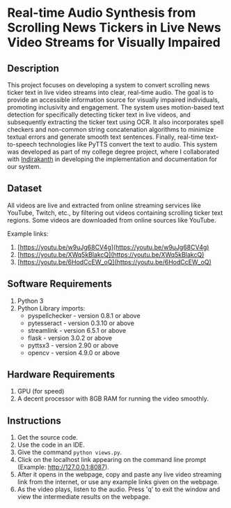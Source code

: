 # Real-time Audio Synthesis from Scrolling News Tickers in Live News Video Streams for Visually Impaired

## Description
This project focuses on developing a system to convert scrolling news ticker text in live video streams into clear, real-time audio. The goal is to provide an accessible information source for visually impaired individuals, promoting inclusivity and engagement.
The system uses motion-based text detection for specifically detecting ticker text in live videos, and subsequently extracting the ticker text using OCR. It also incorporates spell checkers and non-common string concatenation algorithms to
minimize textual errors and generate smooth text sentences. Finally, real-time text-to-speech technologies like PyTTS convert the text to audio. 
This system was developed as part of my college degree project, where I collaborated with [Indirakanth](https://github.com/indira1vik) in developing the implementation and documentation for our system.

## Dataset
All videos are live and extracted from online streaming services like YouTube, Twitch, etc., by filtering out videos containing scrolling ticker text regions. Some videos are downloaded from online sources like YouTube.

Example links:
1. [https://youtu.be/w9uJg68CV4g](https://youtu.be/w9uJg68CV4g)
2. [https://youtu.be/XWq5kBlakcQ](https://youtu.be/XWq5kBlakcQ)
3. [https://youtu.be/6HodCcEW_oQ](https://youtu.be/6HodCcEW_oQ)

## Software Requirements
1. Python 3
2. Python Library imports:
   - pyspellchecker - version 0.8.1 or above
   - pytesseract - version 0.3.10 or above
   - streamlink - version 6.5.1 or above
   - flask - version 3.0.2 or above
   - pyttsx3 - version 2.90 or above
   - opencv - version 4.9.0 or above

## Hardware Requirements
1. GPU (for speed)
2. A decent processor with 8GB RAM for running the video smoothly.

## Instructions
1. Get the source code.
2. Use the code in an IDE.
3. Give the command `python views.py`.
4. Click on the localhost link appearing on the command line prompt (Example: http://127.0.0.1:8087).
5. After it opens in the webpage, copy and paste any live video streaming link from the internet, or use any example links given on the webpage.
6. As the video plays, listen to the audio. Press 'q' to exit the window and view the intermediate results on the webpage.
